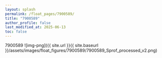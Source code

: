 ```yaml
---
layout: splash
permalink: /float_pages/7900589/
title: "7900589"
author_profile: false
last_modified_at: 2025-06-13
toc: false
---
```

 
7900589
![img-png]({{ site.url }}{{ site.baseurl }}/assets/images/float_figures/7900589/7900589_Sprof_processed_v2.png)